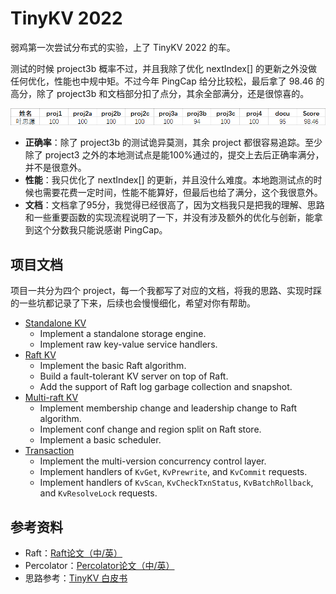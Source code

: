 # TinyKV 2022

弱鸡第一次尝试分布式的实验，上了 TinyKV 2022 的车。

测试的时候 project3b 概率不过，并且我除了优化 nextIndex[] 的更新之外没做任何优化，性能也中规中矩。不过今年 PingCap 给分比较松，最后拿了 98.46 的高分，除了 project3b 和文档部分扣了点分，其余全部满分，还是很惊喜的。

![image-20220903153817915](README/image-20220903153817915.png)

- **正确率**：除了 project3b 的测试诡异莫测，其余 project 都很容易追踪。至少除了 project3 之外的本地测试点是能100%通过的，提交上去后正确率满分，并不是很意外。
- **性能**：我只优化了 nextIndex[] 的更新，并且没什么难度。本地跑测试点的时候也需要花费一定时间，性能不能算好，但最后也给了满分，这个我很意外。
- **文档**：文档拿了95分，我觉得已经很高了，因为文档我只是把我的理解、思路和一些重要函数的实现流程说明了一下，并没有涉及额外的优化与创新，能拿到这个分数我只能说感谢 PingCap。

## 项目文档

项目一共分为四个 project，每一个我都写了对应的文档，将我的思路、实现时踩的一些坑都记录了下来，后续也会慢慢细化，希望对你有帮助。

* [Standalone KV](doc/project1.md)
  * Implement a standalone storage engine.
  * Implement raw key-value service handlers.
* [Raft KV](doc/project2.md)
  * Implement the basic Raft algorithm.
  * Build a fault-tolerant KV server on top of Raft.
  * Add the support of Raft log garbage collection and snapshot.
* [Multi-raft KV](doc/project3.md)
  * Implement membership change and leadership change to Raft algorithm.
  * Implement conf change and region split on Raft store.
  * Implement a basic scheduler.
* [Transaction](doc/project4.md)
  * Implement the multi-version concurrency control layer.
  * Implement handlers of `KvGet`, `KvPrewrite`, and `KvCommit` requests.
  * Implement handlers of `KvScan`, `KvCheckTxnStatus`, `KvBatchRollback`, and `KvResolveLock` requests.

## 参考资料

- Raft：[Raft论文（中/英）](https://github.com/maemual/raft-zh_cn)
- Percolator：[Percolator论文（中/英）](https://www.luozhiyun.com/archives/609)
- 思路参考：[TinyKV 白皮书](https://github.com/Smith-Cruise/TinyKV-White-Paper)
